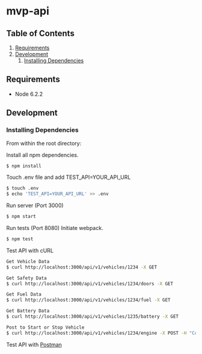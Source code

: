 # mvp-api

## Table of Contents

<!-- 1. [Usage](#Usage) -->
1. [Requirements](#requirements)
1. [Development](#development)
    1. [Installing Dependencies](#installing-dependencies)
<!--     1. [Tasks](#tasks) -->

<!-- ## Usage

> Some usage instructions -->

## Requirements

- Node 6.2.2

## Development

### Installing Dependencies

From within the root directory:

Install all npm dependencies.
```sh
$ npm install
```

Touch .env file and add TEST_API=YOUR_API_URL
```sh
$ touch .env
$ echo 'TEST_API=YOUR_API_URL' >> .env
```

Run server (Port 3000)
```sh
$ npm start
```

Run tests (Port 8080)
Initiate webpack.
```sh
$ npm test 
```

Test API with cURL
```sh
Get Vehicle Data
$ curl http://localhost:3000/api/v1/vehicles/1234 -X GET

Get Safety Data
$ curl http://localhost:3000/api/v1/vehicles/1234/doors -X GET

Get Fuel Data
$ curl http://localhost:3000/api/v1/vehicles/1234/fuel -X GET

Get Battery Data
$ curl http://localhost:3000/api/v1/vehicles/1235/battery -X GET

Post to Start or Stop Vehicle
$ curl http://localhost:3000/api/v1/vehicles/1234/engine -X POST -H "Content-Type: application/json" -d '{"action": "START|STOP"}'
```

Test API with [Postman](https://www.getpostman.com/collections/388d40eaeed1c21fcb99)

